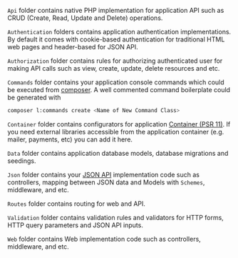 `Api` folder contains native PHP implementation for application API such as CRUD (Create, Read, Update and Delete) operations.

`Authentication` folders contains application authentication implementations. By default it comes with cookie-based authentication for traditional HTML web pages and header-based for JSON API.

`Authorization` folder contains rules for authorizing authenticated user for making API calls such as view, create, update, delete resources and etc.

`Commands` folder contains your application console commands which could be executed from [composer](https://getcomposer.org/). A well commented command boilerplate could be generated with
 ```bash
 composer l:commands create <Name of New Command Class>
 ```

`Container` folder contains configurators for application [Container (PSR 11)](http://www.php-fig.org/psr/). If you need external libraries accessible from the application container (e.g. mailer, payments, etc) you can add it here.

`Data` folder contains application database models, database migrations and seedings.

`Json` folder contains your [JSON API](http://jsonapi.org/) implementation code such as controllers, mapping between JSON data and Models with `Schemes`, middleware, and etc.

`Routes` folder contains routing for web and API.

`Validation` folder contains validation rules and validators for HTTP forms, HTTP query parameters and JSON API inputs.  

`Web` folder contains Web implementation code such as controllers, middleware, and etc.
